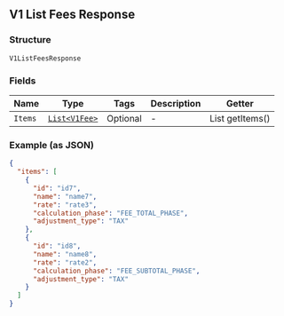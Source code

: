 ## V1 List Fees Response

### Structure

`V1ListFeesResponse`

### Fields

| Name | Type | Tags | Description | Getter |
|  --- | --- | --- | --- | --- |
| `Items` | [`List<V1Fee>`](/doc/models/v1-fee.md) | Optional | - | List<V1Fee> getItems() |

### Example (as JSON)

```json
{
  "items": [
    {
      "id": "id7",
      "name": "name7",
      "rate": "rate3",
      "calculation_phase": "FEE_TOTAL_PHASE",
      "adjustment_type": "TAX"
    },
    {
      "id": "id8",
      "name": "name8",
      "rate": "rate2",
      "calculation_phase": "FEE_SUBTOTAL_PHASE",
      "adjustment_type": "TAX"
    }
  ]
}
```

